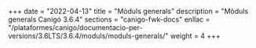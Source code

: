 +++
date        = "2022-04-13"
title       = "Mòduls generals"
description = "Mòduls generals Canigó 3.6.4"
sections    = "canigo-fwk-docs"
enllac		= "/plataformes/canigo/documentacio-per-versions/3.6LTS/3.6.4/moduls/moduls-generals/"
weight		= 4
+++
